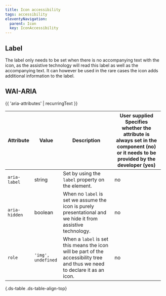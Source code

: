 ```yaml
---
title: Icon accessibility
tags: accessibility
eleventyNavigation:
  parent: Icon
  key: IconAccessibility
---
```


<section>

## Label

The label only needs to be set when there is no accompanying text with the icon, as the assistive technology will read this label as well as the accompanying text. It can however be used in the rare cases the icon adds additional information to the label.
</section>


<section>

## WAI-ARIA

{{ 'aria-attributes' | recurringText }}

<div class="ds-table-wrapper">

|Attribute|Value|Description|User supplied  <sl-icon name="info" aria-describedby="tooltip1" size="md"></sl-icon><sl-tooltip id="tooltip1">Specifies whether the attribute is always set in the component (no) or it needs to be provided by the developer (yes)</sl-tooltip>|
|-|-|-|-|
|`aria-label`|string|Set by using the `label` property on the element.|no|
|`aria-hidden`|boolean|When no `label` is set we assume the icon is purely presentational and we hide it from assistive technology. |no|
|`role`|`'img', undefined`|When a `label` is set this means the icon will be part of the accessibility tree and thus we need to declare it as an icon. |no|

{.ds-table .ds-table-align-top}

</div>

</section>
